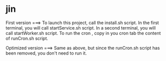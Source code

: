 # jin

First version ===> 
To launch this project, call the install.sh script.
In the first terminal, you will call startService.sh script.
In a second terminal, you will call startWorker.sh script.
To run the cron , copy in you cron tab the content of runCron.sh script.


Optimized version ===> 
Same as above, but since the runCron.sh script has been removed, you don't need to run it.

